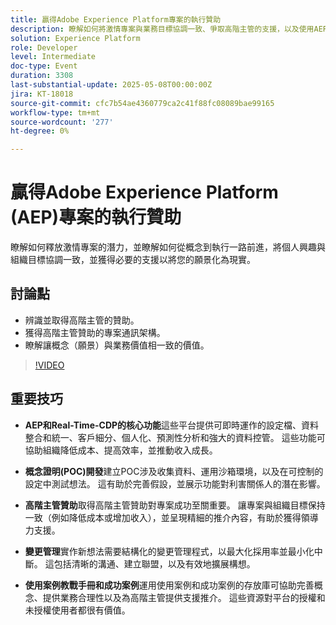```yaml
---
title: 贏得Adobe Experience Platform專案的執行贊助
description: 瞭解如何將激情專案與業務目標協調一致、爭取高階主管的支援，以及使用AEP/RT-CDP創造價值，進而轉化為具影響力的方案。
solution: Experience Platform
role: Developer
level: Intermediate
doc-type: Event
duration: 3308
last-substantial-update: 2025-05-08T00:00:00Z
jira: KT-18018
source-git-commit: cfc7b54ae4360779ca2c41f88fc08089bae99165
workflow-type: tm+mt
source-wordcount: '277'
ht-degree: 0%

---
```



# 贏得Adobe Experience Platform (AEP)專案的執行贊助

瞭解如何釋放激情專案的潛力，並瞭解如何從概念到執行一路前進，將個人興趣與組織目標協調一致，並獲得必要的支援以將您的願景化為現實。

## 討論點

* 辨識並取得高階主管的贊助。
* 獲得高階主管贊助的專案通訊架構。
* 瞭解讓概念（願景）與業務價值相一致的價值。

>[!VIDEO](https://video.tv.adobe.com/v/3458041/?learn=on&enablevpops)

## 重要技巧

* **AEP和Real-Time-CDP的核心功能**&#x200B;這些平台提供可即時運作的設定檔、資料整合和統一、客戶細分、個人化、預測性分析和強大的資料控管。 這些功能可協助組織降低成本、提高效率，並推動收入成長。

* **概念證明(POC)開發**&#x200B;建立POC涉及收集資料、運用沙箱環境，以及在可控制的設定中測試想法。 這有助於完善假設，並展示功能對利害關係人的潛在影響。

* **高階主管贊助**&#x200B;取得高階主管贊助對專案成功至關重要。  讓專案與組織目標保持一致（例如降低成本或增加收入），並呈現精細的推介內容，有助於獲得領導力支援。

* **變更管理**&#x200B;實作新想法需要結構化的變更管理程式，以最大化採用率並最小化中斷。  這包括清晰的溝通、建立聯盟，以及有效地擴展構想。

* **使用案例教戰手冊和成功案例**&#x200B;運用使用案例和成功案例的存放庫可協助完善概念、提供業務合理性以及為高階主管提供支援推介。  這些資源對平台的授權和未授權使用者都很有價值。
